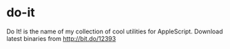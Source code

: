 # do-it
Do It! is the name of my collection of cool utilities for AppleScript. Download latest binaries from http://bit.do/12393
